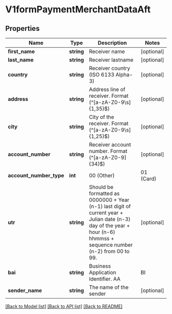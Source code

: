 # V1formPaymentMerchantDataAft

## Properties
Name | Type | Description | Notes
------------ | ------------- | ------------- | -------------
**first_name** | **string** | Receiver name | [optional] 
**last_name** | **string** | Receiver lastname | [optional] 
**country** | **string** | Receiver country (ISO 6133 Alpha-3) | [optional] 
**address** | **string** | Address line of receiver. Format (^[a-zA-Z0-9\\s]{1,35}$) | [optional] 
**city** | **string** | City of the receiver. Format (^[a-zA-Z0-9\\s]{1,25}$) | [optional] 
**account_number** | **string** | Receiver account number. Format (^[a-zA-Z0-9]{34}$) | [optional] 
**account_number_type** | **int** | 00 (Other) | 01 (Card) | 02 (Account) | 03 (Cash) | 05 - Phone Number | 06 - Bank account number (BAN) + Bank Identification Сode (BIC) | 07 - Wallet ID  | 08 - | [optional] 
**utr** | **string** | Should be formatted as 0000000 + Year (n-1) last digit of current year + Julian date (n-3) day of the year  + hour (n-6) hhmmss + sequence number (n-2) from 00 to 99. | [optional] 
**bai** | **string** | Business Application Identifier. AA|BI | [optional] 
**sender_name** | **string** | The name of the sender | [optional] 

[[Back to Model list]](../../README.md#documentation-for-models) [[Back to API list]](../../README.md#documentation-for-api-endpoints) [[Back to README]](../../README.md)


